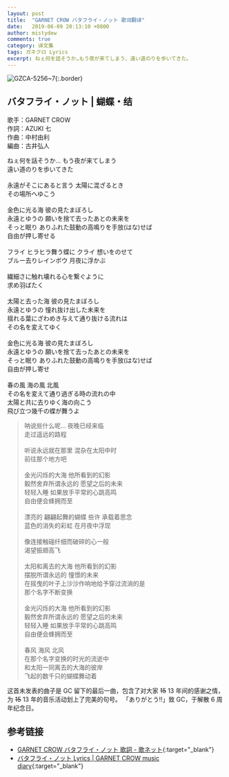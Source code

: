 ```yaml
---
layout: post
title:  "GARNET CROW バタフライ・ノット 歌词翻译"
date:   2019-06-09 20:13:10 +0800
author: mistydew
comments: true
category: 译文集
tags: ガネクロ Lyrics
excerpt: ねぇ何を話そうか…もう夜が来てしまう、遠い道のりを歩いてきた。
---
```

![GZCA-5256~7](https://crowsub.github.io/assets/images/discography/album/GZCA-5256~7.jpg){:.border}

## バタフライ・ノット | 蝴蝶・结

歌手：GARNET CROW<br>
作詞：AZUKI 七<br>
作曲：中村由利<br>
編曲：古井弘人

<div class="lyric-original">
<p>
ねぇ何を話そうか… もう夜が来てしまう<br>
遠い道のりを歩いてきた<br>
<br>
永遠がそこにあると言う 太陽に混ざるとき<br>
その場所へゆこう<br>
<br>
金色に光る海 彼の見たまぼろし<br>
永遠とゆうの 願いを捨て去ったあとの未来を<br>
そっと眠り ありふれた鼓動の高鳴りを手放(はな)せば<br>
自由が押し寄せる<br>
<br>
フライ ヒラヒラ舞う蝶に クライ 想いをのせて<br>
ブルー去りレインボウ 月夜に浮かぶ<br>
<br>
繊細さに触れ壊れる心を繋ぐように<br>
求め羽ばたく<br>
<br>
太陽と去った海 彼の見たまぼろし<br>
永遠とゆうの 憧れ抜け出した未来を<br>
揺れる葉にざわめき与えて通り抜ける流れは<br>
その名を変えてゆく<br>
<br>
金色に光る海 彼の見たまぼろし<br>
永遠とゆうの 願いを捨て去ったあとの未来を<br>
そっと眠り ありふれた鼓動の高鳴りを手放(はな)せば<br>
自由が押し寄せ<br>
<br>
春の風 海の風 北風<br>
その名を変えて通り過ぎる時の流れの中<br>
太陽と共に去りゆく海の向こう<br>
飛び立つ幾千の蝶が舞うよ
</p>
</div>

<div class="lyric-translation">
<blockquote>
呐说些什么呢... 夜晚已经来临<br>
走过遥远的路程<br>
<br>
听说永远就在那里 混杂在太阳中时<br>
前往那个地方吧<br>
<br>
金光闪烁的大海 他所看到的幻影<br>
毅然舍弃所谓永远的 愿望之后的未来<br>
轻轻入睡 如果放手平常的心跳高鸣<br>
自由便会蜂拥而至<br>
<br>
漂亮的 翩翩起舞的蝴蝶 些许 承载着思念<br>
蓝色的消失的彩虹 在月夜中浮现<br>
<br>
像连接触碰纤细而破碎的心一般<br>
渴望振翅高飞<br>
<br>
太阳和离去的大海 他所看到的幻影<br>
摆脱所谓永远的 憧憬的未来<br>
在摇曳的叶子上沙沙作响地给予穿过流淌的是<br>
那个名字不断变换<br>
<br>
金光闪烁的大海 他所看到的幻影<br>
毅然舍弃所谓永远的 愿望之后的未来<br>
轻轻入睡 如果放手平常的心跳高鸣<br>
自由便会蜂拥而至<br>
<br>
春风 海风 北风<br>
在那个名字变换的时光的流逝中<br>
和太阳一同离去的大海的彼岸<br>
飞起的数千只的蝴蝶舞动着
</blockquote>
</div>

这首未发表的曲子是 GC 留下的最后一曲，包含了对大家 ~~15~~ 13 年间的感谢之情，为 ~~15~~ 13 年的音乐活动划上了完美的句号。
「ありがとう‼︎」致 GC，于解散 6 周年纪念日。

## 参考链接

* [GARNET CROW バタフライ・ノット 歌詞 - 歌ネット](https://www.uta-net.com/song/153420){:target="_blank"}
* [バタフライ・ノット Lyrics \| GARNET CROW music diary](https://crowsub.github.io/lyrics/original/バタフライ・ノット.html){:target="_blank"}
